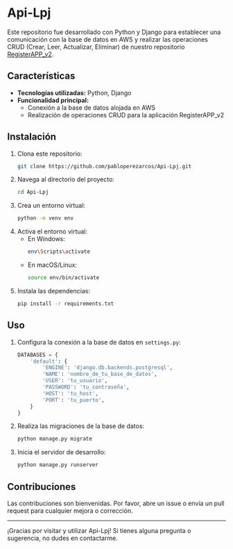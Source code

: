 # Api-Lpj

Este repositorio fue desarrollado con Python y Django para establecer una comunicación con la base de datos en AWS y realizar las operaciones CRUD (Crear, Leer, Actualizar, Eliminar) de nuestro repositorio [RegisterAPP_v2](https://github.com/pabloperezarcos/RegisterAPP_v2).

## Características

- **Tecnologías utilizadas:** Python, Django
- **Funcionalidad principal:** 
  - Conexión a la base de datos alojada en AWS
  - Realización de operaciones CRUD para la aplicación RegisterAPP_v2

## Instalación

1. Clona este repositorio:
    ```bash
    git clone https://github.com/pabloperezarcos/Api-Lpj.git
    ```
2. Navega al directorio del proyecto:
    ```bash
    cd Api-Lpj
    ```
3. Crea un entorno virtual:
    ```bash
    python -m venv env
    ```
4. Activa el entorno virtual:
    - En Windows:
        ```bash
        env\Scripts\activate
        ```
    - En macOS/Linux:
        ```bash
        source env/bin/activate
        ```
5. Instala las dependencias:
    ```bash
    pip install -r requirements.txt
    ```

## Uso

1. Configura la conexión a la base de datos en `settings.py`:
    ```python
    DATABASES = {
        'default': {
            'ENGINE': 'django.db.backends.postgresql',
            'NAME': 'nombre_de_tu_base_de_datos',
            'USER': 'tu_usuario',
            'PASSWORD': 'tu_contraseña',
            'HOST': 'tu_host',
            'PORT': 'tu_puerto',
        }
    }
    ```
2. Realiza las migraciones de la base de datos:
    ```bash
    python manage.py migrate
    ```
3. Inicia el servidor de desarrollo:
    ```bash
    python manage.py runserver
    ```

## Contribuciones

Las contribuciones son bienvenidas. Por favor, abre un issue o envía un pull request para cualquier mejora o corrección.

---

¡Gracias por visitar y utilizar Api-Lpj! Si tienes alguna pregunta o sugerencia, no dudes en contactarme.
